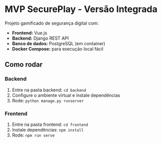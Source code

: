 # MVP SecurePlay - Versão Integrada

Projeto gamificado de segurança digital com:

- **Frontend:** Vue.js  
- **Backend:** Django REST API  
- **Banco de dados:** PostgreSQL (em container)  
- **Docker Compose:** para execução local fácil  

## Como rodar

### Backend
1. Entre na pasta backend: `cd backend`
2. Configure o ambiente virtual e instale dependências
3. Rode: `python manage.py runserver`

### Frontend
1. Entre na pasta frontend: `cd frontend`
2. Instale dependências: `npm install`
3. Rode: `npm run serve`